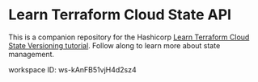 # Learn Terraform Cloud State API

This is a companion repository for the Hashicorp [Learn Terraform Cloud State Versioning tutorial](https://developer.hashicorp.com/terraform/tutorials/cloud/cloud-state-api). Follow along to learn more about state management.


workspace ID:
ws-kAnFB51vjH4d2sz4

